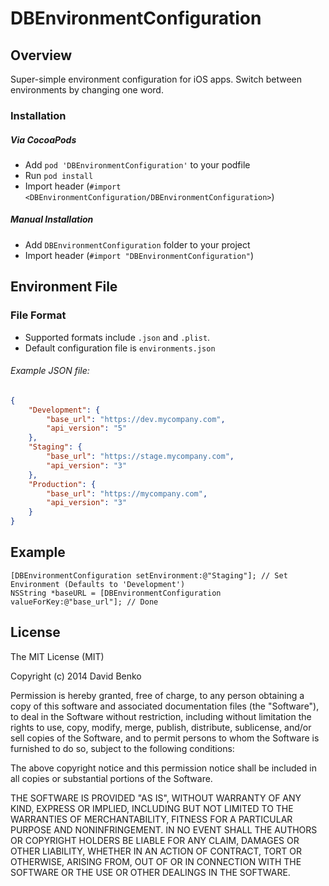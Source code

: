 DBEnvironmentConfiguration
=====================

Overview
---------

Super-simple environment configuration for iOS apps. Switch between environments by changing one word.

### Installation

##### Via CocoaPods
- Add `pod 'DBEnvironmentConfiguration'` to your podfile
- Run `pod install`
- Import header (`#import <DBEnvironmentConfiguration/DBEnvironmentConfiguration>`)
 
##### Manual Installation
- Add `DBEnvironmentConfiguration` folder to your project
- Import header (`#import "DBEnvironmentConfiguration"`)

Environment File
---------

### File Format

- Supported formats include `.json` and `.plist`. 
- Default configuration file is `environments.json`

###### Example JSON file:
```json
{
    "Development": {
        "base_url": "https://dev.mycompany.com",
        "api_version": "5"
    },
    "Staging": {
        "base_url": "https://stage.mycompany.com",
        "api_version": "3"
    },
    "Production": {
        "base_url": "https://mycompany.com",
        "api_version": "3"
    }
}

```

Example
---------
```objc
[DBEnvironmentConfiguration setEnvironment:@"Staging"]; // Set Environment (Defaults to 'Development')
NSString *baseURL = [DBEnvironmentConfiguration valueForKey:@"base_url"]; // Done 
```



License
---------------

The MIT License (MIT)

Copyright (c) 2014 David Benko

Permission is hereby granted, free of charge, to any person obtaining a copy
of this software and associated documentation files (the "Software"), to deal
in the Software without restriction, including without limitation the rights
to use, copy, modify, merge, publish, distribute, sublicense, and/or sell
copies of the Software, and to permit persons to whom the Software is
furnished to do so, subject to the following conditions:

The above copyright notice and this permission notice shall be included in
all copies or substantial portions of the Software.

THE SOFTWARE IS PROVIDED "AS IS", WITHOUT WARRANTY OF ANY KIND, EXPRESS OR
IMPLIED, INCLUDING BUT NOT LIMITED TO THE WARRANTIES OF MERCHANTABILITY,
FITNESS FOR A PARTICULAR PURPOSE AND NONINFRINGEMENT. IN NO EVENT SHALL THE
AUTHORS OR COPYRIGHT HOLDERS BE LIABLE FOR ANY CLAIM, DAMAGES OR OTHER
LIABILITY, WHETHER IN AN ACTION OF CONTRACT, TORT OR OTHERWISE, ARISING FROM,
OUT OF OR IN CONNECTION WITH THE SOFTWARE OR THE USE OR OTHER DEALINGS IN
THE SOFTWARE.
